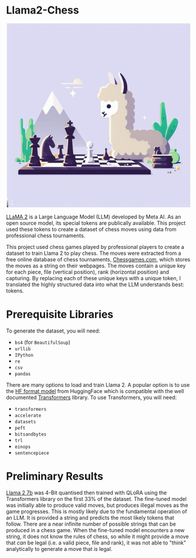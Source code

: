 # Llama2-Chess

<p align="center">
  <img src="https://github.com/azyleee/Llama2-Chess/blob/main/images/llamachess4.jpeg" alt="llama playing chess" width=500/>
</p>

[LLaMA 2](https://ai.meta.com/llama/) is a Large Language Model (LLM) developed by Meta AI. As an open source model, its special tokens are publically available. This project used these tokens to create a dataset of chess moves using data from professional chess tournaments. 

This project used chess games played by professional players to create a dataset to train Llama 2 to play chess. The moves were extracted from a free online database of chess tournaments, [Chessgames.com](https://www.chessgames.com), which stores the moves as a string on their webpages. The moves contain a unique key for each piece, file (vertical position), rank (horizontal position) and capturing. By replacing each of these unique keys with a unique token, I translated the highly structured data into what the LLM understands best: tokens.

# Prerequisite Libraries
To generate the dataset, you will need:
* ```bs4``` (for ```BeautifulSoup```)
* ```urllib```
* ```IPython```
* ```re```
* ```csv```
* ```pandas```

There are many options to load and train Llama 2. A popular option is to use the [HF format model](https://huggingface.co/meta-llama/Llama-2-7b-hf) from HuggingFace which is compatible with the well documented [Transformers](https://huggingface.co/docs/transformers/index) library. To use Transformers, you will need:
* ```transformers```
* ```accelerate```
* ```datasets```
* ```peft```
* ```bitsandbytes```
* ```trl```
* ```einops```
* ```sentencepiece```



# Preliminary Results

[Llama 2 7b](https://huggingface.co/meta-llama/Llama-2-7b-hf) was 4-Bit quantised then trained with QLoRA using the Transformers library on the first 33% of the dataset. The fine-tuned model was initially able to produce valid moves, but produces illegal moves as the game progresses. This is mostly likely due to the fundamental operation of an LLM. It is provided a string and predicts the most likely tokens that follow. There are a near infinite number of possible strings that can be produced in a chess game. When the fine-tuned model encounters a new string, it does not know the rules of chess, so while it might provide a move that _can_ be legal (i.e. a valid piece, file and rank), it was not able to "think" analytically to generate a move that _is_ legal.
